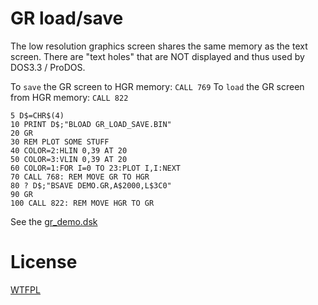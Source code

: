 # GR load/save

The low resolution graphics screen shares the same memory as the text screen.
There are "text holes" that are NOT displayed and thus used by DOS3.3 / ProDOS.

To `save` the GR screen to HGR memory: `CALL 769`
To `load` the GR screen from HGR memory: `CALL 822`

```
5 D$=CHR$(4)
10 PRINT D$;"BLOAD GR_LOAD_SAVE.BIN"
20 GR
30 REM PLOT SOME STUFF
40 COLOR=2:HLIN 0,39 AT 20
50 COLOR=3:VLIN 0,39 AT 20
60 COLOR=1:FOR I=0 TO 23:PLOT I,I:NEXT
70 CALL 768: REM MOVE GR TO HGR
80 ? D$;"BSAVE DEMO.GR,A$2000,L$3C0"
90 GR
100 CALL 822: REM MOVE HGR TO GR
```

See the [gr_demo.dsk](gr_demo.dsk)

# License

[WTFPL](http://www.wtfpl.net/)

